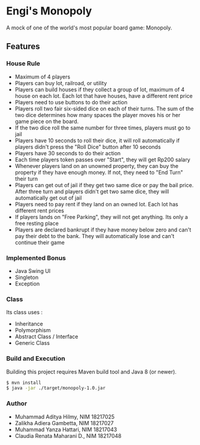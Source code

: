 # Engi's Monopoly
A mock of one of the world's most popular board game: Monopoly.

## Features

### House Rule
* Maximum of 4 players
* Players can buy lot, railroad, or utility
* Players can build houses if they collect a group of lot, maximum of 4 house on each lot. Each lot that have houses, have a different rent price
* Players need to use buttons to do their action
* Players roll two fair six-sided dice on each of their turns. The sum of the two dice determines how many spaces the player moves his or her game piece on the board.
* If the two dice roll the same number for three times, players must go to jail
* Players have 10 seconds to roll their dice, it will roll automatically if players didn't press the "Roll Dice" button after 10 seconds
* Players have 30 seconds to do their action
* Each time players token passes over "Start", they will get Rp200 salary
* Whenever players land on an unowned property, they can buy the property if they have enough money. If not, they need to "End Turn" their turn
* Players can get out of jail if they get two same dice or pay the bail price. After three turn and players didn't get two same dice, they will automatically get out of jail
* Players need to pay rent if they land on an owned lot. Each lot has different rent prices
* If players lands on "Free Parking", they will not get anything. Its only a free resting place
* Players are declared bankrupt if they have money below zero and can't pay their debt to the bank. They will automatically lose and can't continue their game

### Implemented Bonus
* Java Swing UI
* Singleton
* Exception

### Class
Its class uses :

* Inheritance
* Polymorphism
* Abstract Class / Interface
* Generic Class

### Build and Execution

Building this project requires Maven build tool and Java 8 (or newer).

```sh
$ mvn install
$ java -jar ./target/monopoly-1.0.jar
```

### Author
- Muhammad Aditya Hilmy, NIM 18217025
- Zalikha Adiera Gambetta, NIM 18217027
- Muhammad Yanza Hattari, NIM 18217043
- Claudia Renata Maharani D., NIM 18217048
